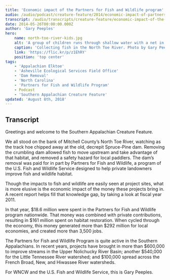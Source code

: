 ```yaml
---
title: 'Economic impact of the Partners for Fish and Wildlife program'
audio: /audio/podcast/creature-feature/2014/economic-impact-of-partners.mp3
transcript: /audio/transcripts/creature-feature/economic-impact-of-the-partners-for-fish-and-wildlife-program.pdf
date: 2014-05-26T00:00:00.000Z
author: 'Gary Peeples'
hero:
    name: north-toe-river-kids.jpg
    alt: 'A group of children runs through shallow water with a net in the foreground.'
    caption: 'Collecting fish in the North Toe River. Photo by Gary Peeples, USFWS.'
    link: 'https://flic.kr/p/z1EhRY'
    position: 'top center'
tags:
    - 'Appalachian Elktoe'
    - 'Asheville Ecological Services Field Office'
    - 'Dam Removal'
    - 'North Carolina'
    - 'Partners for Fish and Wildlife Program'
    - Podcast
    - 'Southern Appalachian Creature Feature'
updated: 'August 8th, 2018'
---
```


## Transcript

Greetings and welcome to the Southern Appalachian Creature Feature.

We all stood on the bank of Mitchell County’s North Toe River, watching as the track hoe chipped away at the old, decrepit Spruce-Pine dam. Removing the crumbling dam allowed fish to move upstream and take advantage of that habitat, and removed a safety hazard for local paddlers. The dam’s removal was paid for in part by Partners for Fish and Wildlife, a program of the U.S. Fish and Wildlife Service designed to help private landowners improve fish and wildlife habitat.

Though the impacts to fish and wildlife are easily seen at project sites, what is more elusive is the economic impact of the money these projects bring in. A recent report helps fill that knowledge gap, by taking a look at fiscal year 2011.

In that year, $18.6 million were spent in the Partners for Fish and Wildlife program nationwide. That money was combined with private contributions, resulting in $161 million spent on habitat restoration. When cycled through the economy, this money generated more than $292 million for local economies, and created more than 3,500 jobs.

The Partners for Fish and Wildlife Program is quite active in the Southern Appalachians. In recent years, projects have brought in more than $600,000 to improve streams in the Upper Nolichucky River Basin; another $540,000 for the Little Tennessee River watershed; and $100,000 spread across the French Broad, New, and Hiwassee River watersheds.

For WNCW and the U.S. Fish and Wildlife Service, this is Gary Peeples.